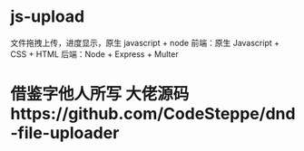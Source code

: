 # js-upload
文件拖拽上传，进度显示，原生 javascript + node
前端：原生 Javascript + CSS + HTML
后端：Node + Express + Multer

# 借鉴字他人所写 大佬源码https://github.com/CodeSteppe/dnd-file-uploader
